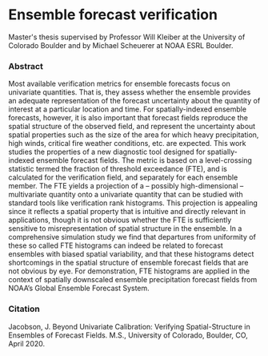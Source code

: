 # Ensemble forecast verification 
Master's thesis supervised by Professor Will Kleiber at the University of Colorado Boulder and by Michael Scheuerer at NOAA ESRL Boulder.

### Abstract
Most available verification metrics for ensemble forecasts focus on univariate quantities. That is, they assess whether the ensemble provides an adequate representation of the forecast uncertainty about the quantity of interest at a particular location and time. For spatially-indexed ensemble forecasts, however, it is also important that forecast fields reproduce the spatial structure of the observed field, and represent the uncertainty about spatial properties such as the size of the area for which heavy precipitation, high winds, critical fire weather conditions, etc. are expected. This work studies the properties of a new diagnostic tool designed for spatially-indexed ensemble forecast fields. The metric is based on a level-crossing statistic termed the fraction of threshold exceedance (FTE), and is calculated for the verification field, and separately for each ensemble member. The FTE yields a projection of a – possibly high-dimensional – multivariate quantity onto a univariate quantity that can be studied with standard tools like verification rank histograms. This projection is appealing since it reflects a spatial property that is intuitive and directly relevant in applications, though it is not obvious whether the FTE is sufficiently sensitive to misrepresentation of spatial structure in the ensemble. In a comprehensive simulation study we find that departures from uniformity of these so called FTE histograms can indeed be related to forecast ensembles with biased spatial variability, and that these histograms detect shortcomings in the spatial structure of ensemble forecast fields that are not obvious by eye. For demonstration, FTE histograms are applied in the context of spatially downscaled ensemble precipitation forecast fields from NOAA’s Global Ensemble Forecast System.

### Citation
Jacobson, J. Beyond Univariate Calibration: Verifying Spatial-Structure in Ensembles of Forecast Fields. M.S., University of Colorado, Boulder, CO, April 2020.
